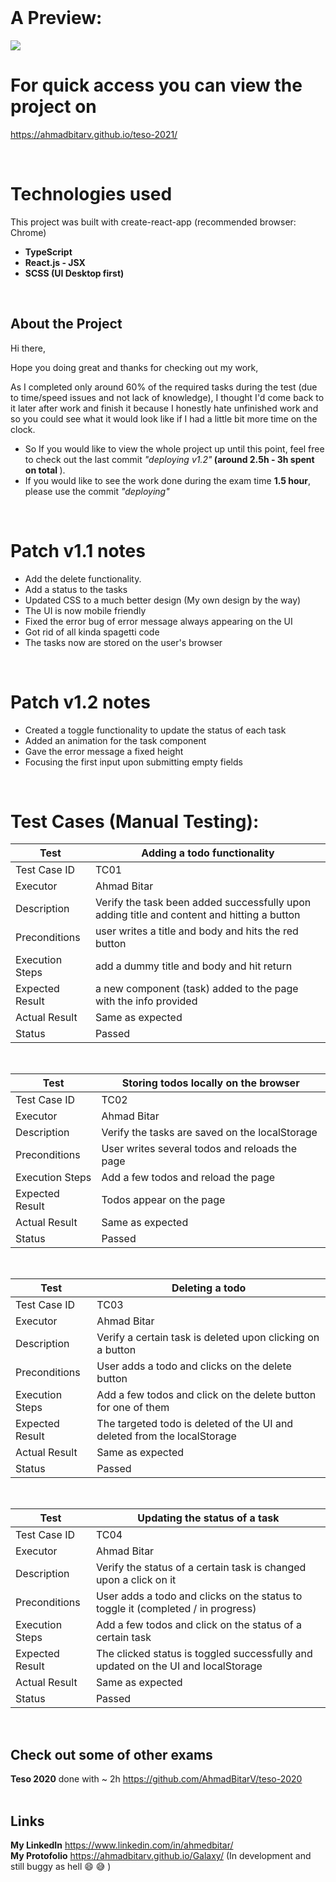 <br>

# A Preview:

<img src="./src/assets/todo_app.png"/>
<br>

# For quick access you can view the project on

https://ahmadbitarv.github.io/teso-2021/

 <br>

# Technologies used

This project was built with create-react-app (recommended browser: Chrome)

 <ul>
  <li><strong>TypeScript</strong></li>
  <li><strong>React.js - JSX</strong></li>
  <li><strong>SCSS (UI Desktop first)</strong></li>
 </ul>

<br>

## About the Project

Hi there,

Hope you doing great and thanks for checking out my work,

As I completed only around 60% of the required tasks during the test (due to time/speed issues and not lack of knowledge), I thought I'd come back to it later after work and finish it because I honestly hate unfinished work and so you could see what it would look like if I had a little bit more time on the clock.

<ul>
  <li>So If you would like to view the whole project up until this point, feel free to check out the last commit <i>"deploying v1.2"</i><strong> (around 2.5h - 3h spent on total </strong>). </li>
  <li>If you would like to see the work done during the exam time <strong>1.5 hour</strong>, please use the commit <i>"deploying"</i></li>
 </ul>
 <br>

# Patch v1.1 notes

<ul>
  <li>Add the delete functionality. </li>
  <li>Add a status to the tasks </li>
  <li>Updated CSS to a much better design (My own design by the way)</li>
  <li>The UI is now mobile friendly</li>
  <li>Fixed the error bug of error message always appearing on the UI</li>
  <li>Got rid of all kinda spagetti code</li>
  <li>The tasks now are stored on the user's browser</li>
 </ul>
 <br>

# Patch v1.2 notes

<ul>
  <li>Created a toggle functionality to update the status of each task</li>
  <li>Added an animation for the task component</li>
  <li>Gave the error message a fixed height</li>
  <li>Focusing the first input upon submitting empty fields</li>
 </ul>
 <br>

# Test Cases (Manual Testing):

| Test            | Adding a todo functionality                                                                |
| --------------- | ------------------------------------------------------------------------------------------ |
| Test Case ID    | TC01                                                                                       |
| Executor        | Ahmad Bitar                                                                                |
| Description     | Verify the task been added successfully upon adding title and content and hitting a button |
| Preconditions   | user writes a title and body and hits the red button                                       |
| Execution Steps | add a dummy title and body and hit return                                                  |
| Expected Result | a new component (task) added to the page with the info provided                            |
| Actual Result   | Same as expected                                                                           |
| Status          | Passed                                                                                     |

 <br>

| Test            | Storing todos locally on the browser           |
| --------------- | ---------------------------------------------- |
| Test Case ID    | TC02                                           |
| Executor        | Ahmad Bitar                                    |
| Description     | Verify the tasks are saved on the localStorage |
| Preconditions   | User writes several todos and reloads the page |
| Execution Steps | Add a few todos and reload the page            |
| Expected Result | Todos appear on the page                       |
| Actual Result   | Same as expected                               |
| Status          | Passed                                         |

 <br>

| Test            | Deleting a todo                                                          |
| --------------- | ------------------------------------------------------------------------ |
| Test Case ID    | TC03                                                                     |
| Executor        | Ahmad Bitar                                                              |
| Description     | Verify a certain task is deleted upon clicking on a button               |
| Preconditions   | User adds a todo and clicks on the delete button                         |
| Execution Steps | Add a few todos and click on the delete button for one of them           |
| Expected Result | The targeted todo is deleted of the UI and deleted from the localStorage |
| Actual Result   | Same as expected                                                         |
| Status          | Passed                                                                   |

 <br>

| Test            | Updating the status of a task                                                     |
| --------------- | --------------------------------------------------------------------------------- |
| Test Case ID    | TC04                                                                              |
| Executor        | Ahmad Bitar                                                                       |
| Description     | Verify the status of a certain task is changed upon a click on it                 |
| Preconditions   | User adds a todo and clicks on the status to toggle it (completed / in progress)  |
| Execution Steps | Add a few todos and click on the status of a certain task                         |
| Expected Result | The clicked status is toggled successfully and updated on the UI and localStorage |
| Actual Result   | Same as expected                                                                  |
| Status          | Passed                                                                            |

<br>

## Check out some of other exams

<strong>Teso 2020</strong> done with ~ 2h https://github.com/AhmadBitarV/teso-2020 <br />
<br>

## Links

<strong>My LinkedIn</strong> https://www.linkedin.com/in/ahmedbitar/<br />
<strong>My Protofolio</strong> https://ahmadbitarv.github.io/Galaxy/ (In development and still buggy as hell 😄 😅 )<br />
